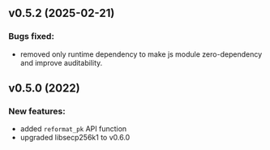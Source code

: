 ## v0.5.2 (2025-02-21)

### Bugs fixed:

- removed only runtime dependency to make js module zero-dependency and improve auditability.


## v0.5.0 (2022)

### New features:

- added `reformat_pk` API function
- upgraded libsecp256k1 to v0.6.0

